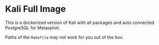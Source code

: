 # Kali Full Image

This is a dockerized version of Kali with all packages and auto connected PostgreSQL for Metasploit.

Paths of the `Makefile` may not work for you out of the box.
